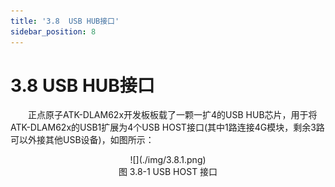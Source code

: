 ```yaml
---
title: '3.8  USB HUB接口'
sidebar_position: 8
---
```


# 3.8  USB HUB接口

&emsp;&emsp;正点原子ATK-DLAM62x开发板板载了一颗一扩4的USB HUB芯片，用于将ATK-DLAM62x的USB1扩展为4个USB HOST接口(其中1路连接4G模块，剩余3路可以外接其他USB设备)，如图所示：

<center>
![](./img/3.8.1.png)<br />
图 3.8-1 USB HOST 接口
</center>
